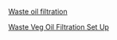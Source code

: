 [Waste oil filtration](https://youtu.be/BoHIe6VjQXI)

[Waste Veg Oil Filtration Set Up](https://youtu.be/uHIgtJOFdTE)
